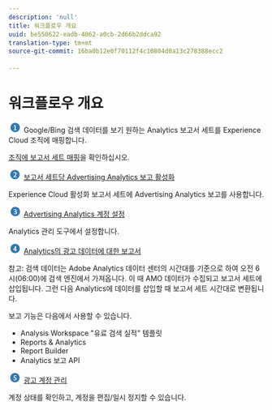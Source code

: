 ```yaml
---
description: 'null'
title: 워크플로우 개요
uuid: be550622-eadb-4062-a0cb-2d66b2ddca92
translation-type: tm+mt
source-git-commit: 16ba0b12e0f70112f4c10804d0a13c278388ecc2

---
```



# 워크플로우 개요

![](assets/step1_icon.png) Google/Bing 검색 데이터를 보기 원하는 Analytics 보고서 세트를 Experience Cloud 조직에 매핑합니다.

[조직에 보고서 세트 매핑](https://marketing.adobe.com/resources/help/en_US/mcloud/map-report-suite.html)을 확인하십시오.

![](assets/step2_icon.png) [보고서 세트당 Advertising Analytics 보고 활성화](/help/integrate/c-advertising-analytics/c-adanalytics-workflow/aa-provision-rs.md)

Experience Cloud 활성화 보고서 세트에 Advertising Analytics 보고를 사용합니다.

![](assets/step3_icon.png) [Advertising Analytics 계정 설정](/help/integrate/c-advertising-analytics/c-adanalytics-workflow/aa-create-ad-account.md)

Analytics 관리 도구에서 설정합니다.

![](assets/step4_icon.png) [Analytics의 광고 데이터에 대한 보고서](/help/integrate/c-advertising-analytics/c-adanalytics-workflow/aa-report-ad-data-an.md)

참고: 검색 데이터는 Adobe Analytics 데이터 센터의 시간대를 기준으로 하여 오전 6시(06:00)에 검색 엔진에서 가져옵니다. 이 때 AMO 데이터가 수집되고 보고서 세트에 삽입됩니다. 그런 다음 Analytics에 데이터를 삽입할 때 보고서 세트 시간대로 변환됩니다.

보고 기능은 다음에서 사용할 수 있습니다.

* Analysis Workspace &quot;유료 검색 실적&quot; 템플릿
* Reports &amp; Analytics
* Report Builder
* Analytics 보고 API

![](assets/step5_icon.png) [광고 계정 관리](/help/integrate/c-advertising-analytics/c-adanalytics-workflow/aa-manage-ad-accounts.md)

계정 상태를 확인하고, 계정을 편집/일시 정지할 수 있습니다.

